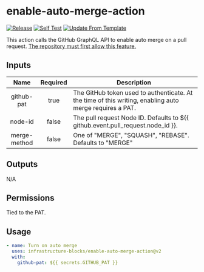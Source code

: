 # enable-auto-merge-action
[![Release](https://github.com/infrastructure-blocks/enable-auto-merge-action/actions/workflows/git-tag-semver-from-label.yml/badge.svg)](https://github.com/infrastructure-blocks/enable-auto-merge-action/actions/workflows/git-tag-semver-from-label.yml)
[![Self Test](https://github.com/infrastructure-blocks/enable-auto-merge-action/actions/workflows/self-test.yml/badge.svg)](https://github.com/infrastructure-blocks/enable-auto-merge-action/actions/workflows/self-test.yml)
[![Update From Template](https://github.com/infrastructure-blocks/enable-auto-merge-action/actions/workflows/update-from-template.yml/badge.svg)](https://github.com/infrastructure-blocks/enable-auto-merge-action/actions/workflows/update-from-template.yml)

This action calls the GitHub GraphQL API to enable auto merge on a pull request. [The repository must first
allow this feature.](https://docs.github.com/en/repositories/configuring-branches-and-merges-in-your-repository/configuring-pull-request-merges/managing-auto-merge-for-pull-requests-in-your-repository)

## Inputs

|     Name     | Required | Description                                                                                             |
|:------------:|:--------:|---------------------------------------------------------------------------------------------------------|
|  github-pat  |   true   | The GitHub token used to authenticate. At the time of this writing, enabling auto merge requires a PAT. |
|   node-id    |  false   | The pull request Node ID. Defaults to ${{ github.event.pull_request.node_id }}.                         |
| merge-method |  false   | One of "MERGE", "SQUASH", "REBASE". Defaults to "MERGE"                                                 |                         

## Outputs

N/A

## Permissions

Tied to the PAT.

## Usage

```yaml
- name: Turn on auto merge
  uses: infrastructure-blocks/enable-auto-merge-action@v2
  with:
    github-pat: ${{ secrets.GITHUB_PAT }}
```
